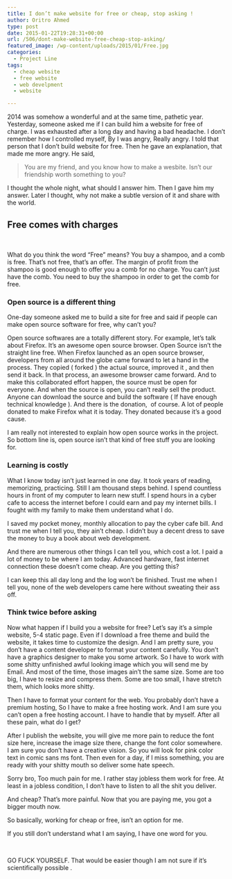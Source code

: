 ```yaml
---
title: I don’t make website for free or cheap, stop asking !
author: Oritro Ahmed
type: post
date: 2015-01-22T19:28:31+00:00
url: /506/dont-make-website-free-cheap-stop-asking/
featured_image: /wp-content/uploads/2015/01/Free.jpg
categories:
  - Project Line
tags:
  - cheap website
  - free website
  - web develpment
  - website

---
```

2014 was somehow a wonderful and at the same time, pathetic year. Yesterday, someone asked me if I can build him a website for free of charge. I was exhausted after a long day and having a bad headache. I don&#8217;t remember how I controlled myself, By I was angry, Really angry. I told that person that I don&#8217;t build website for free. Then he gave an explanation, that made me more angry. He said,

> You are my friend, and you know how to make a wesbite. Isn&#8217;t our friendship worth something to you?

I thought the whole night, what should I answer him. Then I gave him my answer. Later I thought, why not make a subtle version of it and share with the world.

## Free comes with charges

&nbsp;

What do you think the word &#8220;Free&#8221; means? You buy a shampoo, and a comb is free. That&#8217;s not free, that&#8217;s an offer. The margin of profit from the shampoo is good enough to offer you a comb for no charge. You can&#8217;t just have the comb. You need to buy the shampoo in order to get the comb for free.

### Open source is a different thing

One-day someone asked me to build a site for free and said if people can make open source software for free, why can&#8217;t you?

Open source softwares are a totally different story. For example, let&#8217;s talk about Firefox. It&#8217;s an awesome open source browser. Open Source isn&#8217;t the straight line free. When Firefox launched as an open source browser, developers from all around the globe came forward to let a hand in the process. They copied ( forked ) the actual source, improved it , and then send it back. In that process, an awesome browser came forward. And to make this collaborated effort happen, the source must be open for everyone. And when the source is open, you can&#8217;t really sell the product. Anyone can download the source and build the software ( If have enough technical knowledge ). And there is the donation,  of course. A lot of people donated to make Firefox what it is today. They donated because it&#8217;s a good cause.

I am really not interested to explain how open source works in the project. So bottom line is, open source isn&#8217;t that kind of free stuff you are looking for.

### Learning is costly

What I know today isn&#8217;t just learned in one day. It took years of reading, memorizing, practicing. Still I am thousand steps behind. I spend countless hours in front of my computer to learn new stuff. I spend hours in a cyber cafe to access the internet before I could earn and pay my internet bills. I fought with my family to make them understand what I do.

I saved my pocket money, monthly allocation to pay the cyber cafe bill. And trust me when I tell you, they ain&#8217;t cheap. I didn&#8217;t buy a decent dress to save the money to buy a book about web development.

And there are numerous other things I can tell you, which cost a lot. I paid a lot of money to be where I am today. Advanced hardware, fast internet connection these doesn&#8217;t come cheap. Are you getting this?

I can keep this all day long and the log won&#8217;t be finished. Trust me when I tell you, none of the web developers came here without sweating their ass off.

### Think twice before asking

Now what happen if I build you a website for free? Let&#8217;s say it&#8217;s a simple website, 5-4 static page. Even if I download a free theme and build the website, it takes time to customize the design. And I am pretty sure, you don&#8217;t have a content developer to format your content carefully. You don&#8217;t have a graphics designer to make you some artwork. So I have to work with some shitty unfinished awful looking image which you will send me by Email. And most of the time, those images ain&#8217;t the same size. Some are too big, I have to resize and compress them. Some are too small, I have stretch them, which looks more shitty.

Then I have to format your content for the web. You probably don&#8217;t have a premium hosting, So I have to make a free hosting work. And I am sure you can&#8217;t open a free hosting account. I have to handle that by myself. After all these pain, what do I get?

After I publish the website, you will give me more pain to reduce the font size here, increase the image size there, change the font color somewhere. I am sure you don&#8217;t have a creative vision. So you will look for pink color text in comic sans ms font. Then even for a day, if I miss something, you are ready with your shitty mouth so deliver some hate speech.

Sorry bro, Too much pain for me. I rather stay jobless them work for free. At least in a jobless condition, I don&#8217;t have to listen to all the shit you deliver.

And cheap? That&#8217;s more painful. Now that you are paying me, you got a bigger mouth now.

So basically, working for cheap or free, isn&#8217;t an option for me.

If you still don&#8217;t understand what I am saying, I have one word for you.

&nbsp;

GO FUCK YOURSELF. That would be easier though I am not sure if it&#8217;s scientifically possible .
